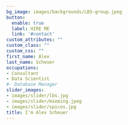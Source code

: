 ```yaml
---
bg_image: images/backgrounds/LBS-group.jpeg
button:
  enable: true
  label: HIRE ME
  link: '#contact'
custom_attributes: ""
custom_class: ""
custom_css: ""
first_name: Alex
last_name: Scheuer
occupations:
- Consultant
- Data Scientist
#- Database Manager
slider_images:
- images/slider/lbs.jpg
- images/slider/mieming.jpeg
- images/slider/spices.jpg
title: I'm Alex Scheuer
---
```

